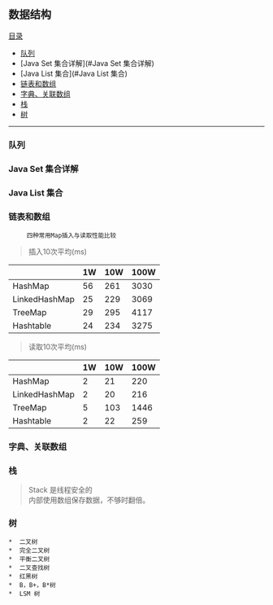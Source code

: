 ## 数据结构

[目录](#)
* [队列](#队列)
* [Java Set 集合详解](#Java Set 集合详解)
* [Java List 集合](#Java List 集合)
* [链表和数组](#链表和数组)
* [字典、关联数组](#字典、关联数组)
* [栈](#栈)
* [树](#树)

----
### 队列
### Java Set 集合详解
### Java List 集合

### 链表和数组
```
     四种常用Map插入与读取性能比较 
```
> 插入10次平均(ms)

||1W|10W|100W|
|:---|---|---|---|
|HashMap|	56|	261|	3030|
|LinkedHashMap|	25|	229|	3069|
|TreeMap|	29	|295	|4117|
|Hashtable|	24|	234|	3275|

> 读取10次平均(ms)

||	1W|	10W|	100W|
|:---|---|---|---|
|HashMap	|2	|21	|220|
|LinkedHashMap	|2	|20	|216|
|TreeMap	|5	|103	|1446|
|Hashtable	|2	|22	|259|
### 字典、关联数组
### 栈
> Stack 是线程安全的<br />
内部使用数组保存数据，不够时翻倍。
### 树   
    *  二叉树
    *  完全二叉树
    *  平衡二叉树
    *  二叉查找树
    *  红黑树
    *  B，B+，B*树
    *  LSM 树
